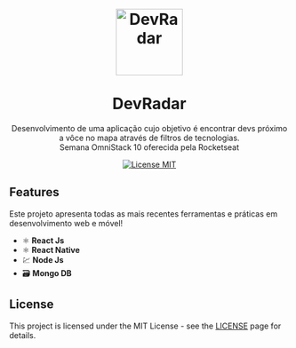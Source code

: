 <h1 align="center">
<br>
  <img src="https://png.pngtree.com/png-vector/20190726/ourlarge/pngtree-radar-icon-in-trendy-style-isolated-background-png-image_1606843.jpg" alt="DevRadar" width="120">
<br>
<br>
DevRadar
</h1>

<p align="center">Desenvolvimento de uma aplicação cujo objetivo é encontrar devs próximo a vôce no mapa através de filtros de tecnologias. <br>Semana OmniStack 10 oferecida pela Rocketseat</p>

<p align="center">
  <a href="https://opensource.org/licenses/MIT">
    <img src="https://img.shields.io/badge/License-MIT-blue.svg" alt="License MIT">
  </a>
</p>

## Features
Este projeto apresenta todas as mais recentes ferramentas e práticas em desenvolvimento web e móvel!

- ⚛️ **React Js**
- ⚛️ **React Native**
- 💹 **Node Js**
- 🗃️ **Mongo DB**


## License

This project is licensed under the MIT License - see the [LICENSE](https://opensource.org/licenses/MIT) page for details.
